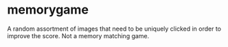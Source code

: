 # memorygame
A random assortment of images that need to be uniquely clicked in order to improve the score. Not a memory matching game. 
